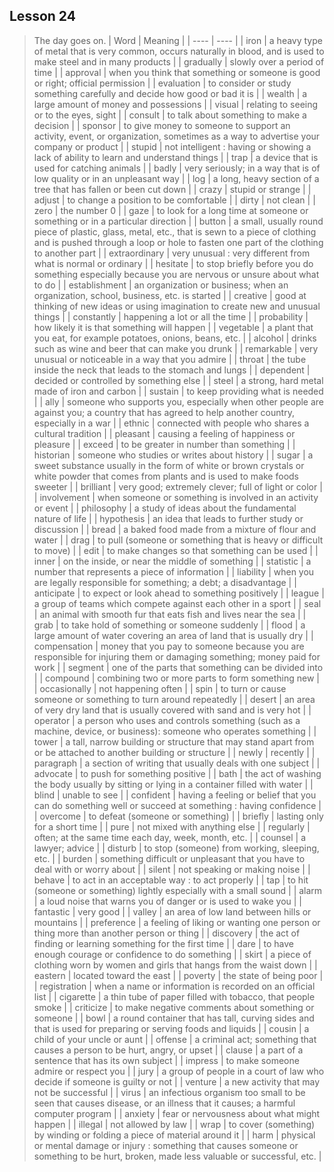 ## Lesson 24
> The day goes on.
| Word | Meaning |
| ---- | ---- |
| iron | a heavy type of metal that is very common, occurs naturally in blood, and is used to make steel and in many products |
| gradually | slowly over a period of time |
| approval | when you think that something or someone is good or right; official permission |
| evaluation | to consider or study something carefully and decide how good or bad it is |
| wealth | a large amount of money and possessions |
| visual | relating to seeing or to the eyes, sight |
| consult | to talk about something to make a decision |
| sponsor | to give money to someone to support an activity, event, or organization, sometimes as a way to advertise your company or product |
| stupid | not intelligent : having or showing a lack of ability to learn and understand things |
| trap | a device that is used for catching animals |
| badly | very seriously; in a way that is of low quality or in an unpleasant way |
| log | a long, heavy section of a tree that has fallen or been cut down |
| crazy | stupid or strange |
| adjust | to change a position to be comfortable |
| dirty | not clean |
| zero | the number 0 |
| gaze | to look for a long time at someone or something or in a particular direction |
| button | a small, usually round piece of plastic, glass, metal, etc., that is sewn to a piece of clothing and is pushed through a loop or hole to fasten one part of the clothing to another part |
| extraordinary | very unusual : very different from what is normal or ordinary |
| hesitate | to stop briefly before you do something especially because you are nervous or unsure about what to do |
| establishment | an organization or business; when an organization, school, business, etc. is started |
| creative | good at thinking of new ideas or using imagination to create new and unusual things |
| constantly | happening a lot or all the time |
| probability | how likely it is that something will happen |
| vegetable | a plant that you eat, for example potatoes, onions, beans, etc. |
| alcohol | drinks such as wine and beer that can make you drunk |
| remarkable | very unusual or noticeable in a way that you admire |
| throat | the tube inside the neck that leads to the stomach and lungs |
| dependent | decided or controlled by something else |
| steel | a strong, hard metal made of iron and carbon |
| sustain | to keep providing what is needed |
| ally | someone who supports you, especially when other people are against you; a country that has agreed to help another country, especially in a war |
| ethnic | connected with people who shares a cultural tradition |
| pleasant | causing a feeling of happiness or pleasure |
| exceed | to be greater in number than something |
| historian | someone who studies or writes about history |
| sugar | a sweet substance usually in the form of white or brown crystals or white powder that comes from plants and is used to make foods sweeter |
| brilliant | very good; extremely clever; full of light or color |
| involvement | when someone or something is involved in an activity or event |
| philosophy | a study of ideas about the fundamental nature of life |
| hypothesis | an idea that leads to further study or discussion |
| bread | a baked food made from a mixture of flour and water |
| drag | to pull (someone or something that is heavy or difficult to move) |
| edit | to make changes so that something can be used |
| inner | on the inside, or near the middle of something |
| statistic | a number that represents a piece of information |
| liability | when you are legally responsible for something; a debt; a disadvantage |
| anticipate | to expect or look ahead to something positively |
| league | a group of teams which compete against each other in a sport |
| seal | an animal with smooth fur that eats fish and lives near the sea |
| grab | to take hold of something or someone suddenly |
| flood | a large amount of water covering an area of land that is usually dry |
| compensation | money that you pay to someone because you are responsible for injuring them or damaging something; money paid for work |
| segment | one of the parts that something can be divided into |
| compound | combining two or more parts to form something new |
| occasionally | not happening often |
| spin | to turn or cause someone or something to turn around repeatedly |
| desert | an area of very dry land that is usually covered with sand and is very hot |
| operator | a person who uses and controls something (such as a machine, device, or business): someone who operates something |
| tower | a tall, narrow building or structure that may stand apart from or be attached to another building or structure |
| newly | recently |
| paragraph | a section of writing that usually deals with one subject |
| advocate | to push for something positive |
| bath | the act of washing the body usually by sitting or lying in a container filled with water |
| blind | unable to see |
| confident | having a feeling or belief that you can do something well or succeed at something : having confidence |
| overcome | to defeat (someone or something) |
| briefly | lasting only for a short time |
| pure | not mixed with anything else |
| regularly | often; at the same time each day, week, month, etc. |
| counsel | a lawyer; advice |
| disturb | to stop (someone) from working, sleeping, etc. |
| burden | something difficult or unpleasant that you have to deal with or worry about |
| silent | not speaking or making noise |
| behave | to act in an acceptable way : to act properly |
| tap | to hit (someone or something) lightly especially with a small sound |
| alarm | a loud noise that warns you of danger or is used to wake you |
| fantastic | very good |
| valley | an area of low land between hills or mountains |
| preference | a feeling of liking or wanting one person or thing more than another person or thing |
| discovery | the act of finding or learning something for the first time |
| dare | to have enough courage or confidence to do something |
| skirt | a piece of clothing worn by women and girls that hangs from the waist down |
| eastern | located toward the east |
| poverty | the state of being poor |
| registration | when a name or information is recorded on an official list |
| cigarette | a thin tube of paper filled with tobacco, that people smoke |
| criticize | to make negative comments about something or someone |
| bowl | a round container that has tall, curving sides and that is used for preparing or serving foods and liquids |
| cousin | a child of your uncle or aunt |
| offense | a criminal act; something that causes a person to be hurt, angry, or upset |
| clause | a part of a sentence that has its own subject |
| impress | to make someone admire or respect you |
| jury | a group of people in a court of law who decide if someone is guilty or not |
| venture | a new activity that may not be successful |
| virus | an infectious organism too small to be seen that causes disease, or an illness that it causes; a harmful computer program |
| anxiety | fear or nervousness about what might happen |
| illegal | not allowed by law |
| wrap | to cover (something) by winding or folding a piece of material around it |
| harm | physical or mental damage or injury : something that causes someone or something to be hurt, broken, made less valuable or successful, etc. |
